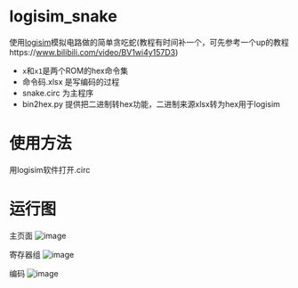 # logisim_snake
使用[logisim](http://www.cburch.com/logisim/)模拟电路做的简单贪吃蛇(教程有时间补一个，可先参考一个up的教程https://www.bilibili.com/video/BV1wi4y157D3)

- `x`和`x1`是两个ROM的hex命令集
- 命令码.xlsx 是写编码的过程
- snake.circ 为主程序
- bin2hex.py 提供把二进制转hex功能，二进制来源xlsx转为hex用于logisim

# 使用方法
用logisim软件打开.circ

# 运行图
主页面
![image](https://user-images.githubusercontent.com/35139537/119680009-67632780-be73-11eb-9fc6-9b8845c4336a.png)

寄存器组
![image](https://user-images.githubusercontent.com/35139537/119490648-a9b33880-bd8f-11eb-9ff0-d1ce41b1235f.png)

编码
![image](https://user-images.githubusercontent.com/35139537/114476469-dae70780-9c2c-11eb-9c33-76670c459ab2.png)
